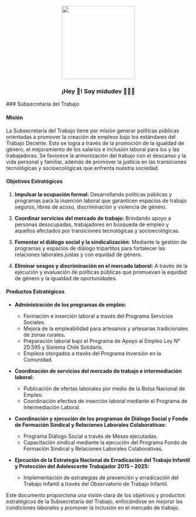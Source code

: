 <p align="center" width="300">
   <img align="center" width="200" src="https://avatars.githubusercontent.com/u/175976238?s=200&v=4" />
   <h3 align="center">¡Hey 👋! Soy midudev 👨🏻‍💻</h3>
</p>
### Subsecretaría del Trabajo

#### Misión

La Subsecretaría del Trabajo tiene por misión generar políticas públicas orientadas a promover la creación de empleos bajo los estándares del Trabajo Decente. Esto se logra a través de la promoción de la igualdad de género, el mejoramiento de los salarios e inclusión laboral para los y las trabajadoras. Se favorece la armonización del trabajo con el descanso y la vida personal y familiar, además de promover la justicia en las transiciones tecnológicas y socioecológicas que enfrenta nuestra sociedad.

#### Objetivos Estratégicos

1. **Impulsar la ocupación formal:** Desarrollando políticas públicas y programas para la inserción laboral que garanticen espacios de trabajo seguros, libres de acoso, discriminación y violencia de género.

2. **Coordinar servicios del mercado de trabajo:** Brindando apoyo a personas desocupadas, trabajadores en búsqueda de empleo y aquellos afectados por transiciones tecnológicas y socioecológicas.

3. **Fomentar el diálogo social y la sindicalización:** Mediante la gestión de programas y espacios de diálogo tripartitos para fortalecer las relaciones laborales justas y con equidad de género.

4. **Eliminar sesgos y discriminación en el mercado laboral:** A través de la ejecución y evaluación de políticas públicas que promuevan la equidad de género y la igualdad de oportunidades.

#### Productos Estratégicos

- **Administración de los programas de empleo:**
  - Formación e inserción laboral a través del Programa Servicios Sociales.
  - Mejora de la empleabilidad para artesanos y artesanas tradicionales de zonas rurales.
  - Preparación laboral bajo el Programa de Apoyo al Empleo Ley N° 20.595 y Sistema Chile Solidario.
  - Empleos otorgados a través del Programa Inversión en la Comunidad.

- **Coordinación de servicios del mercado de trabajo e intermediación laboral:**
  - Publicación de ofertas laborales por medio de la Bolsa Nacional de Empleo.
  - Coordinación efectiva de inserción laboral mediante el Programa de Intermediación Laboral.

- **Coordinación y ejecución de los programas de Diálogo Social y Fondo de Formación Sindical y Relaciones Laborales Colaborativas:**
  - Programa Diálogo Social a través de Mesas ejecutadas.
  - Capacitación sindical mediante la ejecución del Programa Fondo de Formación Sindical y Relaciones Laborales Colaborativas.

- **Ejecución de la Estrategia Nacional de Erradicación del Trabajo Infantil y Protección del Adolescente Trabajador 2015 – 2025:**
  - Implementación de estrategias de prevención y erradicación del Trabajo Infantil a través del Observatorio de Trabajo Infantil.

Este documento proporciona una visión clara de los objetivos y productos estratégicos de la Subsecretaría del Trabajo, enfocándose en mejorar las condiciones laborales y promover la inclusión en el mercado de trabajo.
